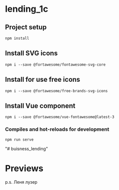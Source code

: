 # lending_1c

## Project setup
```
npm install
```
## Install SVG icons
```
npm i --save @fortawesome/fontawesome-svg-core
```
## Install for use free icons
```
npm i --save @fortawesome/free-brands-svg-icons
```
## Install Vue component
```
npm i --save @fortawesome/vue-fontawesome@latest-3
```
### Compiles and hot-reloads for development
```
npm run serve
```

"# buisness_lending" 

# Previews 


p.s. Леня лузер
